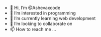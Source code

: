 - 👋 Hi, I’m @Ashevaxcode
- 👀 I’m interested in programming
- 🌱 I’m currently learning web development
- 💞️ I’m looking to collaborate on 
- 📫 How to reach me ...

<!---
Ashevaxcode/Ashevaxcode is a ✨ special ✨ repository because its `README.md` (this file) appears on your GitHub profile.
You can click the Preview link to take a look at your changes.
--->

